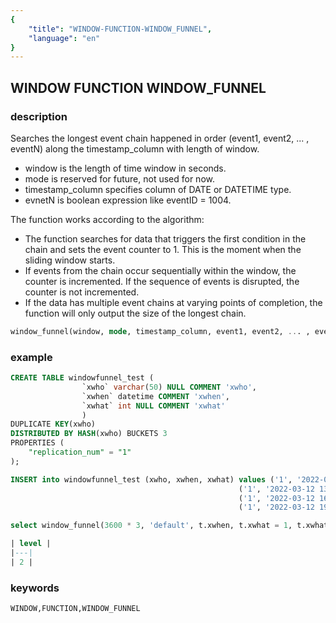 ```yaml
---
{
    "title": "WINDOW-FUNCTION-WINDOW_FUNNEL",
    "language": "en"
}
---
```


<!--  Licensed to the Apache Software Foundation (ASF) under one or more contributor license agreements.  See the NOTICE file distributed with this work for additional information regarding copyright ownership.  The ASF licenses this file to you under the Apache License, Version 2.0 (the "License"); you may not use this file except in compliance with the License.  You may obtain a copy of the License at

  http://www.apache.org/licenses/LICENSE-2.0

Unless required by applicable law or agreed to in writing, software distributed under the License is distributed on an "AS IS" BASIS, WITHOUT WARRANTIES OR CONDITIONS OF ANY KIND, either express or implied.  See the License for the specific language governing permissions and limitations under the License. -->

## WINDOW FUNCTION WINDOW_FUNNEL
### description

Searches the longest event chain happened in order (event1, event2, ... , eventN) along the timestamp_column with length of window.

- window is the length of time window in seconds.
- mode is reserved for future, not used for now.
- timestamp_column specifies column of DATE or DATETIME type.
- evnetN is boolean expression like eventID = 1004.

The function works according to the algorithm:

- The function searches for data that triggers the first condition in the chain and sets the event counter to 1. This is the moment when the sliding window starts.
- If events from the chain occur sequentially within the window, the counter is incremented. If the sequence of events is disrupted, the counter is not incremented.
- If the data has multiple event chains at varying points of completion, the function will only output the size of the longest chain.

```sql
window_funnel(window, mode, timestamp_column, event1, event2, ... , eventN)
```

### example

```sql
CREATE TABLE windowfunnel_test (
                `xwho` varchar(50) NULL COMMENT 'xwho',
                `xwhen` datetime COMMENT 'xwhen',
                `xwhat` int NULL COMMENT 'xwhat'
                )
DUPLICATE KEY(xwho)
DISTRIBUTED BY HASH(xwho) BUCKETS 3
PROPERTIES (
    "replication_num" = "1"
);

INSERT into windowfunnel_test (xwho, xwhen, xwhat) values ('1', '2022-03-12 10:41:00', 1),
                                                   ('1', '2022-03-12 13:28:02', 2),
                                                   ('1', '2022-03-12 16:15:01', 3),
                                                   ('1', '2022-03-12 19:05:04', 4);

select window_funnel(3600 * 3, 'default', t.xwhen, t.xwhat = 1, t.xwhat = 2 ) AS level from windowfunnel_test t;

| level |
|---|
| 2 |
```

### keywords

    WINDOW,FUNCTION,WINDOW_FUNNEL
